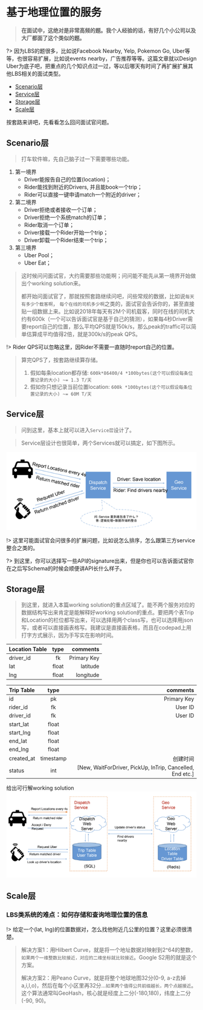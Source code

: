 
# 基于地理位置的服务

> **在面试中，这绝对是非常高频的题。我个人经验的话，有好几个小公司以及大厂都面了这个类似的题。**

?> 因为LBS的题很多，比如说Facebook Nearby, Yelp, Pokemon Go, Uber等等，也很容易扩展，比如说events nearby，广告推荐等等。这篇文章就以Design Uber为底子吧，把重点的几个知识点过一过，等以后哪天有时间了再扩展扩展其他LBS相关的面试类型。
* [Scenario层](#Scenario层)
* [Service层](#Service层)
* [Storage层](#Storage层)
* [Scale层](#Scale层)


按套路来讲吧，先看看怎么回问面试官问题。

## Scenario层
> 打车软件嘛，先自己脑子过一下需要哪些功能。
1. 第一境界
    * Driver能报告自己的位置(location)；
    * Rider能找到附近的Drivers, 并且能book一个trip；
    * Rider可以直接一键申请match一个附近的driver；
1. 第二境界
    * Driver拒绝或者接收一个订单；
    * Driver拒绝一个系统match的订单；
    * Rider取消一个订单；
    * Driver接载一个Rider开始一个trip；
    * Driver卸载一个Rider结束一个trip；
1. 第三境界
    * Uber Pool；
    * Uber Eat；

> 这时候问问面试官，大约需要那些功能啊；问问能不能先从第一境界开始做出个working solution来。
>
> 都开始问面试官了，那就按照套路继续问吧，问些常规的数据，比如说`每天有多少个载客啊`， `每个在线的司机多少啊`之类的，面试官会告诉你的，甚至直接贴一组数据上来。比如说2018年每天有2M个司机载客，同时在线的司机大约有600k（一个可以告诉面试官是基于自己的猜测），如果每4秒Driver需要report自己的位置，那么平均QPS就是150k/s，那么peak的traffic可以简单估算成平均值得2倍，就是300k/s的peak QPS。

!> Rider QPS可以忽略这里，因Rider不需要一直随时report自己的位置。

> 算完QPS了，按套路继续算存储。
> 
> 1. 假如每条location都存储: `600k*86400/4 *100bytes(这个可以假设每条位置记录的大小) ~= 1.3 T/天`
> 1. 假如你只想记录当前位置location: `600k *100bytes(这个可以假设每条位置记录的大小) ~= 60M T/天`

## Service层
> 问到这里，基本上就可以进入`Service层`设计了。

> Service层设计也很简单，两个Services就可以搞定，如下图所示。

![](./pictures/lbs1.png)

!> 这里可能面试官会问很多的扩展问题，比如说怎么排序，怎么跟第三方service整合之类的。

?> 到这里，你可以选择写一些API的signature出来，但是你也可以告诉面试官你在之后写Schema的时候会顺便讲API长什么样子。

## Storage层
> 到这里，就进入本篇working solution的重点区域了。能不两个服务对应的数据结构写出来肯定是能解释好working solution的重点。要把两个表Trip和Location的栏位都写出来，可以选择用两个class写，也可以选择用json写，或者可以直接画表格写。我建议是直接画表格，而且在codepad上用打字方式展示，因为手写实在影响时间。

|Location Table|type|comments|
|:-|:-:|-:|
|driver_id|fk|Primary Key|
|lat|float|latitude|
|lng|float|longitude|

|Trip Table|type|comments|
|:---|:---:|---:|
|id|pk|Primary Key|
|rider_id|fk|User ID|
|driver_id|fk|User ID|
|start_lat|float||
|start_lng|float||
|end_lat|float||
|end_lng|float||
|created_at|timestamp|创建时间|
|status|int|[New, WaitForDriver, PickUp, InTrip, Cancelled, End etc.]|

给出可行解working solution
![](./pictures/lbs2.png)

## Scale层
### LBS类系统的难点：如何存储和查询地理位置的信息

!> 给定一个(lat, lng)的位置数据对，怎么找他附近几公里的位置？这里必须很清楚。

> 解决方案1：用Hilbert Curve，就是将一个地址数据对映射到2^64的整数，`如果两个一维整数比较接近，对应的二维坐标就比较接近`。Google S2用的就是这个方案。
>
> 解决方案2：用Peano Curve，就是将整个地球地图32分(0-9, a-z去掉a,i,l,o)，然后在每个小区里再32分...`如果两个值得公共前缀越长，两个点越接近`。这个算法通常叫GeoHash，核心就是经度上二分(-180,180)，纬度上二分(-90, 90)。


